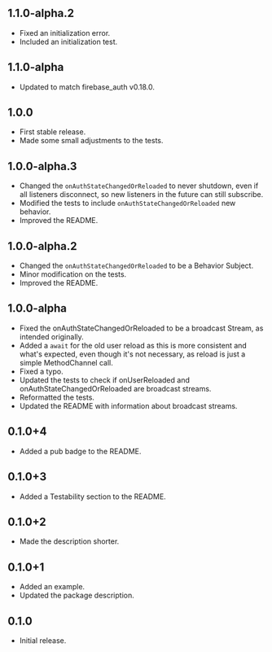## 1.1.0-alpha.2

* Fixed an initialization error.
* Included an initialization test.

## 1.1.0-alpha

* Updated to match firebase_auth v0.18.0.

## 1.0.0

* First stable release.
* Made some small adjustments to the tests.

## 1.0.0-alpha.3

* Changed the `onAuthStateChangedOrReloaded` to never shutdown, even if all listeners disconnect, so new listeners in the future can still subscribe.
* Modified the tests to include `onAuthStateChangedOrReloaded` new behavior.
* Improved the README.

## 1.0.0-alpha.2

* Changed the `onAuthStateChangedOrReloaded` to be a Behavior Subject.
* Minor modification on the tests.
* Improved the README.

## 1.0.0-alpha

* Fixed the onAuthStateChangedOrReloaded to be a broadcast Stream, as intended originally.
* Added a `await` for the old user reload as this is more consistent and what's expected, even though it's not necessary, as reload is just a simple MethodChannel call.
* Fixed a typo.
* Updated the tests to check if onUserReloaded and onAuthStateChangedOrReloaded are broadcast streams.
* Reformatted the tests.
* Updated the README with information about broadcast streams.

## 0.1.0+4

* Added a pub badge to the README.

## 0.1.0+3

* Added a Testability section to the README.

## 0.1.0+2

* Made the description shorter.

## 0.1.0+1

* Added an example.
* Updated the package description.

## 0.1.0

* Initial release.
